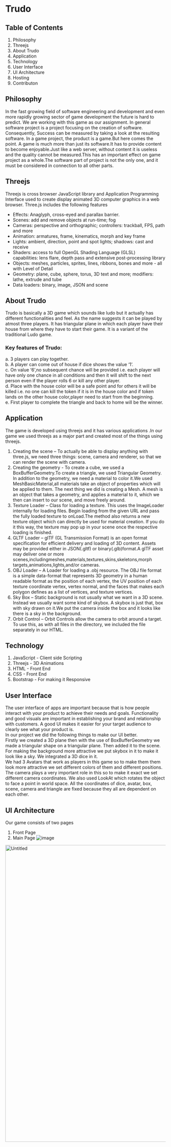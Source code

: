 # Trudo
## Table of Contents
1.	Philosophy
2.	Threejs
3.	About Trudo
4.	Application
5.	Technology
6.	User Interface
7.	UI Architecture
8.	Hosting
9. Contributon
## Philosophy
In the fast growing field of software engineering and development and even more rapidly growing sector of game development the future is hard to predict. We are working with this game as our assignment.
In general software project is a project focusing on the creation of software. Consequently, Success can be measured by taking a look at the resulting software.
In a game project, the product is a game.But here comes the point. A game is much more than just its software.It has to provide content to become enjoyable.Just like a web server, without content it is useless and the quality cannot be measured.This has an important effect on game project as a whole.The software part of project is not the only one, and it must be considered in connection to all other parts. 


## Threejs
Threejs is cross browser JavaScript library and Application Programming Interface used to create display animated 3D computer graphics in a web browser.
Three.js includes the following features 
*	Effects: Anaglyph, cross-eyed and parallax barrier.
*	Scenes: add and remove objects at run-time; fog
*	Cameras: perspective and orthographic; controllers: trackball, FPS, path and more
*	Animation: armatures, frame, kinematics, morph and key frame 
*	Lights: ambient, direction, point and spot lights; shadows: cast and receive
*	Shaders: access to full OpenGL Shading Language (GLSL) capabilities: lens flare, depth pass and extensive post-processing library
*	Objects: meshes, particles, sprites, lines, ribbons, bones and more - all with Level of Detail 
*	Geometry: plane, cube, sphere, torus, 3D text and more; modifiers: lathe, extrude and tube
*	Data loaders: binary, image, JSON and scene
 ## About Trudo
Trudo is basically a 3D game which sounds like ludo but it actually has different functionalities and feel. As the name suggests it can be played by atmost three players. It has triangular plane in which each player have their house from where they have to start their game. It is a variant of the traditional Ludo game.
### Key features of Trudo:
a.	3 players can play together.<br>
b.	A player can come out of house if dice shows the value ‘1’.<br>
c.	On value ‘6’,no subsequent chance will be provided i.e. each player will have only one chance in all conditions and then it will shift to the next person even if the player rolls 6 or kill any other player.<br>
d.	Place with the house color will be a safe point and for others it will be killed i.e. no one can kill the token if it is in the house color and if token lands on the other house color,player need to start from the beginning.<br>
e.	First player to complete the triangle and back to home will be the winner.<br>


## Application
The game is developed using threejs and it has various applications .In our game we used threejs as a major part and created most of the things using threejs.
1. Creating the scene – To actually be able to display anything with three.js, we need three things: scene, camera and renderer, so that we can render the scene with camera. 
2. Creating the geometry - To create a cube, we used a BoxBufferGeometry.To create a triangle, we used Triangular Geometry. In addition to the geometry, we need a material to color it.We used MeshBasicMaterial,all materials take an object of properties which will be applied to them.
The next thing we did is creating a Mesh. A mesh is an object that takes a geometry, and applies a material to it, which we then can insert to our scene, and move freely around.
3. Texture Loader – Class for loading a texture. This uses the ImageLoader internally for loading files. Begin loading from the given URL and pass the fully loaded texture to onLoad.The method also returns a new texture object which can directly be used for material creation. If you do it this way, the texture may pop up in your scene once the respective loading is finished.
4. GLTF Loader – glTF (GL Transmission Format) is an open format specification for efficient delivery and loading of 3D content. Assets may be provided either in JSON(.gltf) or binary(.glb)format.A glTF asset may deliver one or more scenes,includingmeshes,materials,textures,skins,skeletons,morph targets,animations,lights,and/or cameras.
5. OBJ Loader – A Loader for loading a .obj resource. The OBJ file format is a simple data-format that represents 3D geometry in a human readable format as the position of each vertex, the UV position of each texture coordinate vertex, vertex normal, and the faces that makes each polygon defines as a list of vertices, and texture vertices.
6. Sky Box – Static background is not usually what we want in a 3D scene. Instead we usually want some kind of skybox. A skybox is just that, box with sky drawn on it.We put the camera inside the box and it looks like there is a sky in the background.
7. Orbit Control – Orbit Controls allow the camera to orbit around a target. To use this, as with all files in the directory, we included the file separately in our HTML.


## Technology
1.	JavaScript   -  Client side Scripting
2.	Threejs       -   3D Animations    
3.	HTML          -   Front End
4.	CSS              -   Front End
5.	Bootstrap   -   For making it Responsive

 

## User Interface
The user interface of apps are important because that is how people interact with your product to achieve their needs and goals. Functionality and good visuals are important in establishing your brand and relationship with customers. A good UI makes it easier for your target audience to clearly see what your product is.<br>
In our project we did the following things to make our UI better.<br>
Firstly we created a 3D plane then with the use of BoxBufferGeometry we made a triangular shape on a triangular plane. Then added it to the scene. For making the background more attractive we put skybox in it to make it look like a sky. We integrated a 3D dice in it.<br>
We had 3 Avatars that work as players in this game so to make them them look more attractive we set different colors of them and different positions. The camera plays a very important role in this so to make it exact we set different camera coordinates. We also used LookAt which rotates the object to face a point in world space. All the coordinates of dice, avatar, box, scene, camera and triangle are fixed because they all are dependent on each other.<br>


## UI Architecture
Our game consists of two pages
1.	Front Page
2.	Main Page
![image](https://user-images.githubusercontent.com/51993963/62038537-89f26e00-b213-11e9-8908-a3c1a608e6b1.png)
<img width="933" alt="Untitled" src="https://user-images.githubusercontent.com/51993963/62039080-9925eb80-b214-11e9-814a-279f4ab9cdd4.png">


        







